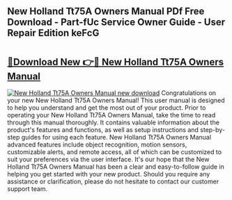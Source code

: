## New Holland Tt75A Owners Manual PDf Free Download - Part-fUc Service Owner Guide - User Repair Edition keFcG

# <h2><a href="http://bc93184.oget.top/?id=New+Holland+Tt75A+Owners+Manual">🔗Download New 👉🔴 New Holland Tt75A Owners Manual</a></h2>

[![New Holland Tt75A Owners Manual new download](https://i.imgur.com/5g1atiW.png)](http://bc93184.oget.top/?id=New+Holland+Tt75A+Owners+Manual)
Congratulations on your new New Holland Tt75A Owners Manual! This user manual is designed to help you understand and get the most out of your product. Prior to operating your New Holland Tt75A Owners Manual, take the time to read through this manual thoroughly. It contains valuable information about the product's features and functions, as well as setup instructions and step-by-step guides for using each feature. New Holland Tt75A Owners Manual advanced features include object recognition, motion sensors, customizable alerts, and remote access, all of which can be customized to suit your preferences via the user interface. It's our hope that the New Holland Tt75A Owners Manual has been a clear and easy-to-follow guide in helping you get started with your new product. Should you require any assistance or clarification, please do not hesitate to contact our customer support team.
